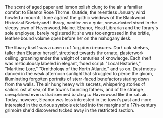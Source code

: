 The scent of aged paper and lemon polish clung to the air, a familiar comfort to Eleanor Rose Thorne. Outside, the relentless January wind howled a mournful tune against the gothic windows of the Blackwood Historical Society and Library, nestled on a quiet, snow-dusted street in the sleepy town of Havenwood, Maine. Eleanor, Head Librarian and the library's sole employee, barely registered it; she was too engrossed in the brittle, leather-bound volume open before her on the mahogany desk.

The library itself was a cavern of forgotten treasures. Dark oak shelves, taller than Eleanor herself, stretched towards the ornate, plasterwork ceiling, groaning under the weight of centuries of knowledge. Each shelf was meticulously labeled in elegant, faded script: "Local Histories," "Maritime Lore," "Ornithology of the North Atlantic," and so on. Dust motes danced in the weak afternoon sunlight that struggled to pierce the gloom, illuminating forgotten portraits of stern-faced benefactors staring down from the walls. The air hung heavy with secrets, whispering stories of sailors lost at sea, of the town's founding fathers, and of the strange, unexplained events that seemed to cling to Havenwood like the salt air. Today, however, Eleanor was less interested in the town's past and more interested in the curious symbols etched into the margins of a 17th-century grimoire she'd discovered tucked away in the restricted section.
